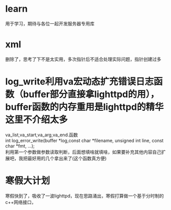 # learn
用于学习，期待与各位一起开发服务器专用库
# xml
删除了，思考了下不是太实用，多次指针后不适合处理实际问题，指针创建过多
# log_write利用va宏动态扩充错误日志函数（buffer部分直接拿lighttpd的用），buffer函数的内存重用是lighttpd的精华这里不介绍太多
va_list,va_start,va_arg,va_end.函数  
int log_error_write(buffer *log,const char *filename, unsigned int line, const char *fmt, ...);  
利用第一个参数做参数读取判断，后面想填啥就填啥，如果要补充其他内容自己扩展吧，我把最好用的几个拿出来了(这个函数真方便)
# 寒假大计划
寒假快到了，吸收了一波lighttpd，现在思路涌出，寒假打算做一个基于分时制的c++网络接口，
